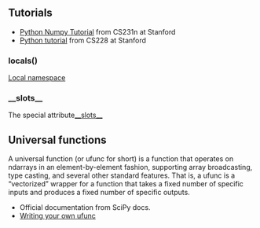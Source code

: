 

## Tutorials
* [Python Numpy Tutorial](http://cs231n.github.io/python-numpy-tutorial/) from CS231n at Stanford
* [Python tutorial](https://github.com/kuleshov/cs228-material/blob/master/tutorials/python/cs228-python-tutorial.ipynb) from CS228 at Stanford


### locals()
[Local namespace](https://github.com/chiphuyen/python-is-cool#4-local-namespace-objects-attributes)

### \_\_slots\_\_
The special attribute[\_\_slots\_\_](https://stackoverflow.com/questions/472000/usage-of-slots/28059785#28059785)

## Universal functions
A universal function (or ufunc for short) is a function that operates on ndarrays in an element-by-element fashion, supporting array broadcasting, type casting, and several other standard features. That is, a ufunc is a “vectorized” wrapper for a function that takes a fixed number of specific inputs and produces a fixed number of specific outputs.

* Official documentation [](https://docs.scipy.org/doc/numpy/reference/ufuncs.html) from SciPy docs.
* [Writing your own ufunc](https://docs.scipy.org/doc/numpy/user/c-info.ufunc-tutorial.html)
